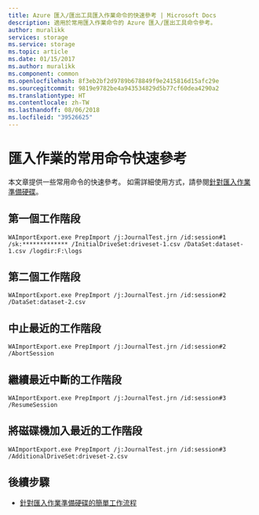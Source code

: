 ```yaml
---
title: Azure 匯入/匯出工具匯入作業命令的快速參考 | Microsoft Docs
description: 適用於常用匯入作業命令的 Azure 匯入/匯出工具命令參考。
author: muralikk
services: storage
ms.service: storage
ms.topic: article
ms.date: 01/15/2017
ms.author: muralikk
ms.component: common
ms.openlocfilehash: 8f3eb2bf2d9789b678849f9e2415816d15afc29e
ms.sourcegitcommit: 9819e9782be4a943534829d5b77cf60dea4290a2
ms.translationtype: HT
ms.contentlocale: zh-TW
ms.lasthandoff: 08/06/2018
ms.locfileid: "39526625"
---
```

# <a name="quick-reference-for-frequently-used-commands-for-import-jobs"></a>匯入作業的常用命令快速參考

本文章提供一些常用命令的快速參考。 如需詳細使用方式，請參閱[針對匯入作業準備硬碟](../storage-import-export-tool-preparing-hard-drives-import.md)。

## <a name="first-session"></a>第一個工作階段

```
WAImportExport.exe PrepImport /j:JournalTest.jrn /id:session#1 /sk:************* /InitialDriveSet:driveset-1.csv /DataSet:dataset-1.csv /logdir:F:\logs
```

## <a name="second-session"></a>第二個工作階段

```
WAImportExport.exe PrepImport /j:JournalTest.jrn /id:session#2 /DataSet:dataset-2.csv
```

## <a name="abort-latest-session"></a>中止最近的工作階段

```
WAImportExport.exe PrepImport /j:JournalTest.jrn /id:session#2 /AbortSession
```

## <a name="resume-latest-interrupted-session"></a>繼續最近中斷的工作階段

```
WAImportExport.exe PrepImport /j:JournalTest.jrn /id:session#3 /ResumeSession
```

## <a name="add-drives-to-latest-session"></a>將磁碟機加入最近的工作階段

```
WAImportExport.exe PrepImport /j:JournalTest.jrn /id:session#3 /AdditionalDriveSet:driveset-2.csv
```

## <a name="next-steps"></a>後續步驟

* [針對匯入作業準備硬碟的簡單工作流程](storage-import-export-tool-sample-preparing-hard-drives-import-job-workflow.md)
